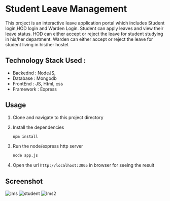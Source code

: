 # Student Leave Management

This project is an interactive leave application portal which includes Student login,HOD login and Warden Login. Student can apply leaves and view their leave status. HOD can either accept or reject the leave for student studying in his/her department. Warden can either accept or reject the leave for student living in his/her hostel.

## Technology Stack Used :

- Backednd : NodeJS,
- Database : Mongodb
- FrontEnd : JS, Html, css
- Framework : Express

## Usage

1. Clone and navigate to this project directory

2. Install the dependencies

   ```bash
   npm install
   ```

3. Run the node/express http server
   ```bash
   node app.js
   ```
4. Open the url `http://localhost:3005` in browser for seeing the result

## Screenshot

![lms](https://user-images.githubusercontent.com/28656259/60335755-40b4c180-99bc-11e9-8738-3b40bb1b28c7.png)
![student](https://user-images.githubusercontent.com/28656259/60340832-4d401680-99ca-11e9-9257-78e65fb3a4af.PNG)
![lms2](https://user-images.githubusercontent.com/28656259/60340838-50d39d80-99ca-11e9-9c0f-b5cb9fc5172d.png)
